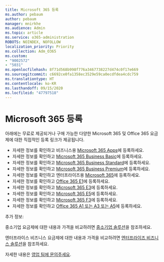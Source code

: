 ```yaml
---
title: Microsoft 365 등록
ms.author: pebaum
author: pebaum
manager: mnirkhe
ms.audience: Admin
ms.topic: article
ms.service: o365-administration
ROBOTS: NOINDEX, NOFOLLOW
localization_priority: Priority
ms.collection: Adm_O365
ms.custom:
- "9002572"
- "5031"
ms.openlocfilehash: 8f71d568b998f776a3467738227d474c0f17e669
ms.sourcegitcommit: c6692ce0fa1358ec3529e59ca0ecdfdea4cdc759
ms.translationtype: HT
ms.contentlocale: ko-KR
ms.lasthandoff: 09/15/2020
ms.locfileid: "47797518"
---
```

# <a name="sign-up-for-microsoft-365"></a>Microsoft 365 등록

아래에는 무료로 제공되거나 구매 가능한 다양한 Microsoft 365 및 Office 365 요금제에 대한 직접적인 등록 링크가 제공됩니다.

- 자세한 정보를 확인하고 비즈니스용 [Microsoft 365 Apps](https://products.office.com/business/office-365-business?activetab=pivot%3aoverviewtab)에 등록하세요.
- 자세한 정보를 확인하고 [Microsoft 365 Business Basic](https://products.office.com/business/office-365-business-essentials?activetab=pivot%3aoverviewtab)에 등록하세요.
- 자세한 정보를 확인하고 [Microsoft 365 Business Standard](https://products.office.com/business/office-365-business-premium?activetab=pivot%3aoverviewtab)에 등록하세요.
- 자세한 정보를 확인하고 [Microsoft 365 Business Premium](https://www.microsoft.com/microsoft-365/business/microsoft-365-business?activetab=pivot%3aoverviewtab)에 등록하세요.
- 자세한 정보를 확인하고 엔터프라이즈용 [Microsoft 365](https://products.office.com/business/office-365-proplus-product?activetab=pivot%3aoverviewtab)에 등록하세요.
- 자세한 정보를 확인하고 [Office 365 E1](https://www.microsoft.com/microsoft-365/business/office-365-enterprise-e1-business-software?activetab=pivot:overviewtab)에 등록하세요.
- 자세한 정보를 확인하고 [Microsoft 365 E3](https://www.microsoft.com/microsoft-365/enterprise-e3-business-software)에 등록하세요.
- 자세한 정보를 확인하고 [Microsoft 365 E5](https://www.microsoft.com/microsoft-365/enterprise-e5-business-software?activetab=pivot%3aoverviewtab)에 등록하세요.
- 자세한 정보를 확인하고 [Microsoft 365 F3](https://www.microsoft.com/microsoft-365/microsoft-365-enterprise-f3?activetab=pivot%3aoverviewtab)에 등록하세요.
- 자세한 정보를 확인하고 [Office 365 A1 또는 A3 또는 A5](https://www.microsoft.com/microsoft-365/academic/compare-office-365-education-plans?activetab=tab:primaryr1)에 등록하세요.

추가 정보:

중소기업 요금제에 대한 내용과 가격을 비교하려면 [중소기업 솔루션](https://products.office.com/business/small-business-solutions#office-ContentAreaHeadingTemplate-1cuvapm)을 참조하세요.

엔터프라이스 비즈니스 요금제에 대한 내용과 가격을 비교하려면 [엔터프라이즈 비즈니스 솔루션](https://www.microsoft.com/microsoft-365/business/compare-more-office-365-for-business-plans)을 참조하세요.

자세한 내용은 [영업 팀에 문의주세요](https://go.microsoft.com/fwlink/?linkid=2127718).
